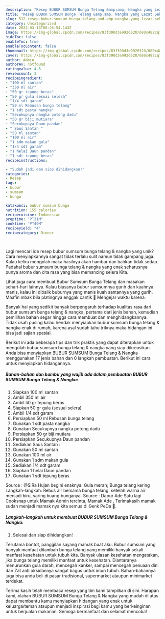 ```yaml
---
description: "Resep BUBUR SUMSUM Bunga Telang &amp;amp; Nangka yang Lezat Sekali"
title: "Resep BUBUR SUMSUM Bunga Telang &amp;amp; Nangka yang Lezat Sekali"
slug: 512-resep-bubur-sumsum-bunga-telang-and-amp-nangka-yang-lezat-sekali
category: Uncategorized
date: 2022-03-13T00:26:54.143Z
image: https://img-global.cpcdn.com/recipes/83f390d3e9926520/680x482cq70/bubur-sumsum-bunga-telang-nangka-foto-resep-utama.jpg
hideToc: false
enableToc: true
enableTocContent: false
thumbnail: https://img-global.cpcdn.com/recipes/83f390d3e9926520/680x482cq70/bubur-sumsum-bunga-telang-nangka-foto-resep-utama.jpg
cover: https://img-global.cpcdn.com/recipes/83f390d3e9926520/680x482cq70/bubur-sumsum-bunga-telang-nangka-foto-resep-utama.jpg
author: Admin
authorAv: notfound
ratingvalue: 4.6
reviewcount: 3
recipeingredient:
- "100 ml santan"
- "350 ml air"
- "50 gr tepung beras"
- "50 gr gula sesuai selera"
- "1/4 sdt garam"
- "50 ml Rebusan bunga telang"
- "1 sdt pasta nangka"
- "Secukupnya nangka potong dadu"
- "50 gr biji mutiara"
- "Secukupnya Daun pandan"
- " Saus Santan "
- "50 ml santan"
- "100 ml air"
- "1 sdm makan gula"
- "1/4 sdt garam"
- "1 helai Daun pandan"
- "1 sdt tepung beras"
recipeinstructions:

- "Sudah jadi dan siap dihidangkan!"
categories:
- Resep
tags:
- bubur
- sumsum
- bunga

katakunci: bubur sumsum bunga 
nutrition: 155 calories
recipecuisine: Indonesian
preptime: "PT31M"
cooktime: "PT49M"
recipeyield: "4"
recipecategory: Dinner

---
```





Lagi mencari ide resep bubur sumsum bunga telang &amp; nangka yang unik? Cara menyiapkannya sangat tidak terlalu sulit namun tidak gampang juga. Kalau keliru mengolah maka hasilnya akan hambar dan bahkan tidak sedap. Padahal bubur sumsum bunga telang &amp; nangka yang enak seharusnya punya aroma dan cita rasa yang bisa memancing selera Kita.





Lihat juga cara membuat Bubur Sumsum Bunga Telang dan masakan sehari-hari lainnya. Kalau biasanya bubur sumsumnya gurih dan kuahnya manis, kalau ini dibalik buburnya yang manis kuah santannya yang gurih. Maafin mbak bila platingnya enggak cantik 🤭 Mengejar waktu karena.

Banyak hal yang sedikit banyak berpengaruh terhadap kualitas rasa dari bubur sumsum bunga telang &amp; nangka, pertama dari jenis bahan, kemudian pemilihan bahan segar hingga cara membuat dan menghidangkannya. Tidak usah pusing kalau hendak menyiapkan bubur sumsum bunga telang &amp; nangka enak di rumah, karena asal sudah tahu triknya maka hidangan ini bisa jadi sajian spesial.






Berikut ini ada beberapa tips dan trik praktis yang dapat diterapkan untuk mengolah bubur sumsum bunga telang &amp; nangka yang siap dikreasikan. Anda bisa menyiapkan BUBUR SUMSUM Bunga Telang &amp; Nangka menggunakan 17 jenis bahan dan 0 langkah pembuatan. Berikut ini cara untuk menyiapkan hidangannya.

<!--inarticleads1-->

##### Bahan-bahan dan bumbu yang wajib ada dalam pembuatan BUBUR SUMSUM Bunga Telang &amp; Nangka:

1. Siapkan 100 ml santan
1. Ambil 350 ml air
1. Ambil 50 gr tepung beras
1. Siapkan 50 gr gula (sesuai selera)
1. Ambil 1/4 sdt garam
1. Persiapkan 50 ml Rebusan bunga telang
1. Gunakan 1 sdt pasta nangka
1. Gunakan Secukupnya nangka potong dadu
1. Persiapkan 50 gr biji mutiara
1. Persiapkan Secukupnya Daun pandan
1. Sediakan  Saus Santan :
1. Gunakan 50 ml santan
1. Gunakan 100 ml air
1. Gunakan 1 sdm makan gula
1. Sediakan 1/4 sdt garam
1. Siapkan 1 helai Daun pandan
1. Gunakan 1 sdt tepung beras


Source : @SiRa Hujan begini enaknya. Gula merah; Bunga telang kering Langkah-langkah: Rebus air bersama bunga telang, setelah warna air menjadi biru, saring buang bunganya. Source : Dapur Ade Satu lagi Cooksnap untuk Mamak Admin tercinta, Mamak Ade ️. Terimakasih mamak sudah menjadi mamak nya kita semua di Genk PeDa 🥰. 

<!--inarticleads2-->

##### Langkah-langkah untuk membuat BUBUR SUMSUM Bunga Telang &amp; Nangka:


1. Selesai dan siap dihidangkan!

Terutama bontot, panggilan sayang mamak buat aku. Bubur sumsum yang banyak manfaat ditambah bunga telang yang memiliki banyak sekali manfaat kesehatan untuk tubuh kita. Banyak ulasan kesehatan mengatakan, jika bunga telang memiliki manfaat untuk kesehatan. Diantaranya menurunkan gula darah, mencegah kanker, sampai mencegah penuaan dini dan Zat anti oksidannya sangat bagus untuk imun tubuh. Bahan-bahannya juga bisa anda beli di pasar tradisional, supermarket ataupun minimarket terdekat. 

Terima kasih telah membaca resep yang tim kami tampilkan di sini. Harapan kami, olahan BUBUR SUMSUM Bunga Telang &amp; Nangka yang mudah di atas dapat membantu kamu menyiapkan hidangan yang enak untuk keluarga/teman ataupun menjadi inspirasi bagi kamu yang berkeinginan untuk berjualan makanan. Semoga bermanfaat dan selamat mencoba!

